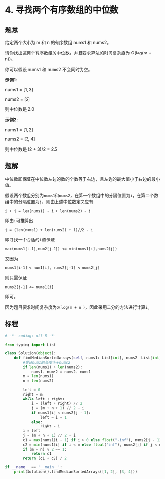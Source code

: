 # 4. 寻找两个有序数组的中位数

## 题意

给定两个大小为 m 和 n 的有序数组 nums1 和 nums2。

请你找出这两个有序数组的中位数，并且要求算法的时间复杂度为 O(log(m + n))。

你可以假设 nums1 和 nums2 不会同时为空。

**示例1**:

nums1 = [1, 3]

nums2 = [2]

则中位数是 2.0

**示例2**:

nums1 = [1, 2]

nums2 = [3, 4]

则中位数是 (2 + 3)/2 = 2.5

## 题解

中位数即保证在中位数左边的数的个数等于右边，且左边的最大值小于右边的最小值。

假设两个数组分别为`nums1`和`nums2`，在第一个数组中的分隔位置为`i`，在第二个数组中的分隔位置为`j`，则由上述中位数定义应有
```
i + j = len(nums1) - i + len(nums2) - j
```
即由`i`可推算出
```
j = (len(nums1) + len(nums2) + 1)//2 - i
```
即寻找一个合适的`i`值保证
```
max(nums1[i-1],num2[j-1]) <= min(nums1[i],nums2[j])
```
又因为
```
nums1[i-1] < num1[i], nums2[j-1] < nums2[j]
```
则只需保证
```
nums2[j-1] <= nums1[i]
```
即可。

因为题目要求时间复杂度为`O(log(m + n))`，因此采用二分的方法进行计算`i`。

## 标程

```python
# -*- coding: utf-8 -*-

from typing import List

class Solution(object):
    def findMedianSortedArrays(self, nums1: List[int], nums2: List[int]) -> float:
        #保证num1的长度小于nums2
        if len(nums1) > len(nums2):
            nums1, nums2 = nums2, nums1
        m = len(nums1)
        n = len(nums2)
        
        left = 0
        right = m
        while left < right:
            i = (left + right) // 2
            j = (m + n + 1) // 2 - i
            if nums1[i] < nums2[j - 1]:
                left = i + 1
            else:
                right = i
        i = left
        j = (m + n + 1) // 2 - i
        c1 = max(nums1[i - 1] if i > 0 else float("-inf"), nums2[j - 1] if j > 0 else float("-inf"))
        c2 = min(nums1[i] if i < m else float("inf"), nums2[j] if j < n else float("inf"))
        if (m + n) % 2 == 1:
            return c1
        return (c1 + c2) / 2

if __name__ == '__main__':
    print(Solution().findMedianSortedArrays([1, 2], [3, 4]))
```